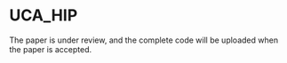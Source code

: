 # UCA_HIP

The paper is under review, and the complete code will be uploaded when the paper is accepted.
